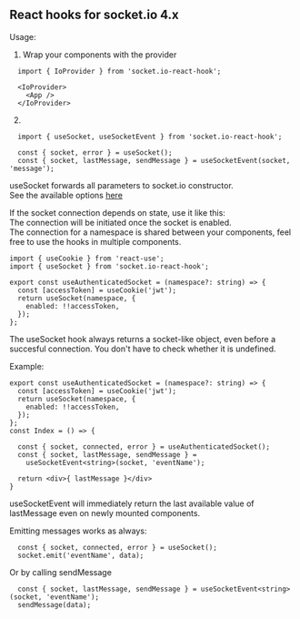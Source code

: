 React hooks for socket.io 4.x
---
Usage: <br>
1. Wrap your components with the provider

```tsx
  import { IoProvider } from 'socket.io-react-hook';

  <IoProvider>
    <App />       
  </IoProvider>
```

2. 
```tsx
  import { useSocket, useSocketEvent } from 'socket.io-react-hook';

  const { socket, error } = useSocket();  
  const { socket, lastMessage, sendMessage } = useSocketEvent(socket, 'message');

```

useSocket forwards all parameters to socket.io constructor.<br>
See the available options [here](https://socket.io/docs/v4/client-initialization/)

If the socket connection depends on state, use it like this: <br>
The connection will be initiated once the socket is enabled.<br>
The connection for a namespace is shared between your components, feel free to use the hooks in multiple components.

```tsx
import { useCookie } from 'react-use';
import { useSocket } from 'socket.io-react-hook';

export const useAuthenticatedSocket = (namespace?: string) => {
  const [accessToken] = useCookie('jwt');
  return useSocket(namespace, {
    enabled: !!accessToken,
  });
};

```

The useSocket hook always returns a socket-like object, even before a succesful connection. You don't have to check whether it is undefined.<br>

Example:

```tsx
export const useAuthenticatedSocket = (namespace?: string) => {
  const [accessToken] = useCookie('jwt');
  return useSocket(namespace, {
    enabled: !!accessToken,
  });
};
const Index = () => {

  const { socket, connected, error } = useAuthenticatedSocket();
  const { socket, lastMessage, sendMessage } = 
    useSocketEvent<string>(socket, 'eventName');

  return <div>{ lastMessage }</div>
}
```

useSocketEvent will immediately return the last available value of lastMessage even on newly mounted components.

Emitting messages works as always:

```tsx
  const { socket, connected, error } = useSocket();
  socket.emit('eventName', data);

```
Or by calling sendMessage
```tsx
  const { socket, lastMessage, sendMessage } = useSocketEvent<string>(socket, 'eventName');
  sendMessage(data);

```